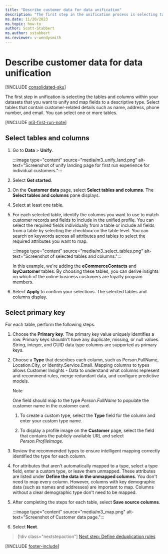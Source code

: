 ```yaml
---
title: "Describe customer data for data unification"
description: "The first step in the unification process is selecting tables, columns, primary keys, and data types to map data to the unified customer profile."
ms.date: 11/20/2023
ms.topic: how-to
author: Scott-Stabbert
ms.author: sstabbert
ms.reviewer: v-wendysmith
---
```


# Describe customer data for data unification

[!INCLUDE [consolidated-sku](./includes/consolidated-sku.md)]

The first step in unification is selecting the tables and columns within your datasets that you want to unify and map fields to a descriptive type. Select tables that contain customer-related details such as name, address, phone number, and email. You can select one or more tables.

[!INCLUDE [m3-first-run-note](includes/m3-first-run-note.md)]

## Select tables and columns

1. Go to **Data** > **Unify**.

   :::image type="content" source="media/m3_unify_land.png" alt-text="Screenshot of unify landing page for first run experience for individual customers.":::

1. Select **Get started**.

1. On the **Customer data** page, select **Select tables and columns**. The **Select tables and columns** pane displays.

1. Select at least one table.

1. For each selected table, identify the columns you want to use to match customer records and fields to include in the unified profile. You can select the required fields individually from a table or include all fields from a table by selecting the checkbox on the table level. You can search on keywords across all attributes and tables to select the required attributes you want to map.

   :::image type="content" source="media/m3_select_tables.png" alt-text="Screenshot of selected tables and columns.":::

   In this example, we're adding the **eCommerceContacts** and **loyCustomer** tables. By choosing these tables, you can derive insights on which of the online business customers are loyalty program members.

1. Select **Apply** to confirm your selections. The selected tables and columns display.

## Select primary key

For each table, perform the following steps.

1. Choose the **Primary key**. The primary key value uniquely identifies a row. Primary keys shouldn't have any duplicate, missing, or null values. String, integer, and GUID data type columns are supported as primary keys.

1. Choose a **Type** that describes each column, such as Person.FullName, Location.City, or Identity.Service.Email. Mapping columns to types allows Customer Insights - Data to understand what columns represent and recommend rules, merge redundant data, and configure predictive models.

   > [!NOTE]
   > One field should map to the type *Person.FullName* to populate the customer name in the customer card.

   1. To create a custom type, select the **Type** field for the column and enter your custom type name.

   1. To display a profile image on the **Customer** page, select the field that contains the publicly available URL and select *Person.ProfileImage*.

1. Review the recommended types to ensure intelligent mapping correctly identified the type for each column.

1. For attributes that aren't automatically mapped to a type, select a type field, enter a custom type, or leave them unmapped. These attributes are listed under **Define the data in the unmapped columns**. You don't need to map every column. However, columns with key demographic data (such as names and addresses) are important to map. Columns without a clear demographic type don't need to be mapped.

1. After completing the steps for each table, select **Save source columns**.

   :::image type="content" source="media/m3_map.png" alt-text="Screenshot of Customer data page.":::

1. Select **Next**.

> [!div class="nextstepaction"]
> [Next step: Define deduplication rules](data-unification-duplicates.md)

[!INCLUDE [footer-include](includes/footer-banner.md)]
